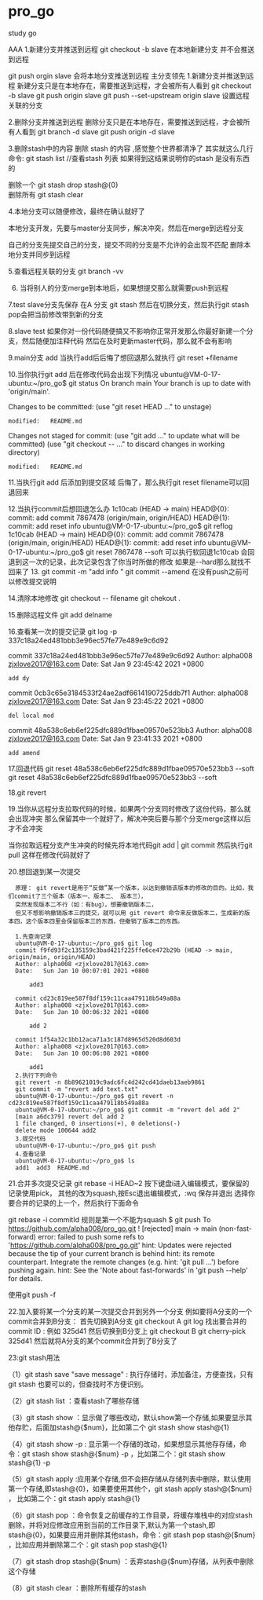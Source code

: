 # pro_go
study go

AAA
1.新建分支并推送到远程
git checkout -b slave 在本地新建分支 并不会推送到远程

git push orgin slave  会将本地分支推送到远程
主分支领先
1.新建分支并推送到远程
 新建分支只是在本地存在，需要推送到远程，才会被所有人看到
git checkout -b slave
git push origin slave
git push --set-upstream origin slave
设置远程关联的分支

2.删除分支并推送到远程
 删除分支只是在本地存在，需要推送到远程，才会被所有人看到 
 git branch -d slave
 git push origin -d slave

3.删除stash中的内容
删除 stash 的内容 ,感觉整个世界都清净了
其实就这么几行命令:
git stash list //查看stash 列表
如果得到这结果说明你的stash 是没有东西的

 删除一个
 git stash drop stash@{0}  
 删除所有
 git stash clear

4.本地分支可以随便修改，最终在确认就好了

本地分支开发，先要与master分支同步，解决冲突，然后在merge到远程分支

自己的分支先提交自己的分支，提交不同的分支是不允许的会出现不匹配
删除本地分支并同步到远程

5.查看远程关联的分支
git branch -vv

6. 当将别人的分支merge到本地后，如果想提交那么就需要push到远程


7.test slave分支先保存
在A 分支 git stash 然后在切换分支，然后执行git stash pop会把当前修改带到新的分支


8.slave test
如果你对一份代码随便搞又不影响你正常开发那么你最好新建一个分支，然后随便加注释代码
然后在及时更新master代码，那么就不会有影响

9.main分支
add
当执行add后后悔了想回退那么就执行
git reset +filename

10.当你执行git add 后在修改代码会出现下列情况
ubuntu@VM-0-17-ubuntu:~/pro_go$ git status 
On branch main
Your branch is up to date with 'origin/main'.

Changes to be committed:
  (use "git reset HEAD <file>..." to unstage)

	modified:   README.md

Changes not staged for commit:
  (use "git add <file>..." to update what will be committed)
  (use "git checkout -- <file>..." to discard changes in working directory)

	modified:   README.md

11.当执行git add 后添加到提交区域
后悔了，那么执行git reset filename可以回退回来


12.当执行commit后想回退怎么办
1c10cab (HEAD -> main) HEAD@{0}: commit: add commit
7867478 (origin/main, origin/HEAD) HEAD@{1}: commit: add reset info
ubuntu@VM-0-17-ubuntu:~/pro_go$ git reflog 
1c10cab (HEAD -> main) HEAD@{0}: commit: add commit
7867478 (origin/main, origin/HEAD) HEAD@{1}: commit: add reset info
ubuntu@VM-0-17-ubuntu:~/pro_go$ git reset 7867478 --soft 
可以执行软回退1c10cab 会回退到这一次的记录，此次记录包含了你当时所做的修改
如果是--hard那么就找不回来了
13.
git commit -m "add info "
git commit --amend 在没有push之前可以修改提交说明

14.清除本地修改
git checkout -- filename
git chekout .


15.删除远程文件
git add delname


16.查看某一次的提交记录
git log -p 337c18a24ed481bbb3e96ec57fe77e489e9c6d92


commit 337c18a24ed481bbb3e96ec57fe77e489e9c6d92
Author: alpha008 <zjxlove2017@163.com>
Date:   Sat Jan 9 23:45:42 2021 +0800

    add dy

commit 0cb3c65e3184533f24ae2adf6614190725ddb7f1
Author: alpha008 <zjxlove2017@163.com>
Date:   Sat Jan 9 23:45:22 2021 +0800

    del local mod

commit 48a538c6eb6ef225dfc889d1fbae09570e523bb3
Author: alpha008 <zjxlove2017@163.com>
Date:   Sat Jan 9 23:41:33 2021 +0800

    add amend


17.回退代码
git reset 48a538c6eb6ef225dfc889d1fbae09570e523bb3 --soft 
git reset 48a538c6eb6ef225dfc889d1fbae09570e523bb3 --soft 

18.git revert


19.当你从远程分支拉取代码的时候，如果两个分支同时修改了这份代码，那么就会出现冲突
那么保留其中一个就好了，解决冲突后要与那个分支merge这样以后才不会冲突

当你拉取远程分支产生冲突的时候先将本地代码git add | git commit 
然后执行git pull
这样在修改代码就好了



20.想回退到某一次提交

      原理： git revert是用于“反做”某一个版本，以达到撤销该版本的修改的目的。比如，我们commit了三个版本（版本一、版本二、 版本三），
      突然发现版本二不行（如：有bug），想要撤销版本二，
      但又不想影响撤销版本三的提交，就可以用 git revert 命令来反做版本二，生成新的版本四，这个版本四里会保留版本三的东西，但撤销了版本二的东西。

      1.先查询记录
      ubuntu@VM-0-17-ubuntu:~/pro_go$ git log
      commit f9fd93f2c135159c3bad421f225ffe6ce472b29b (HEAD -> main, origin/main, origin/HEAD)
      Author: alpha008 <zjxlove2017@163.com>
      Date:   Sun Jan 10 00:07:01 2021 +0800

          add3

      commit cd23c819ee587f8df159c11caa479118b549a88a
      Author: alpha008 <zjxlove2017@163.com>
      Date:   Sun Jan 10 00:06:32 2021 +0800

          add 2

      commit 1f54a32c1bb12aca71a3c187d8965d520d8d603d
      Author: alpha008 <zjxlove2017@163.com>
      Date:   Sun Jan 10 00:06:08 2021 +0800

          add1
      2.执行下列命令
      git revert -n 8b89621019c9adc6fc4d242cd41daeb13aeb9861
      git commit -m "revert add text.txt"
      ubuntu@VM-0-17-ubuntu:~/pro_go$ git revert -n cd23c819ee587f8df159c11caa479118b549a88a
      ubuntu@VM-0-17-ubuntu:~/pro_go$ git commit -m "revert del add 2"
      [main a6dc379] revert del add 2
      1 file changed, 0 insertions(+), 0 deletions(-)
      delete mode 100644 add2
      3.提交代码
      ubuntu@VM-0-17-ubuntu:~/pro_go$ git push
      4.查看记录
      ubuntu@VM-0-17-ubuntu:~/pro_go$ ls
      add1  add3  README.md


21.合并多次提交记录
git rebase -i HEAD~2
按下键盘i进入编辑模式，要保留的记录使用pick，
其他的改为squash,按Esc退出编辑模式，:wq 保存并退出
选择你要合并的记录的上一个，然后执行下面命令

git rebase -i commitId 
规则是第一个不能为squash
$ git push
To https://github.com/alpha008/pro_go.git
 ! [rejected]        main -> main (non-fast-forward)
error: failed to push some refs to 'https://github.com/alpha008/pro_go.git'
hint: Updates were rejected because the tip of your current branch is behind
hint: its remote counterpart. Integrate the remote changes (e.g.
hint: 'git pull ...') before pushing again.
hint: See the 'Note about fast-forwards' in 'git push --help' for details.

使用git push -f

22.加入要将某一个分支的某一次提交合并到另外一个分支
例如要将A分支的一个commit合并到B分支：
首先切换到A分支
git checkout A
git log
找出要合并的commit ID :
例如
325d41
然后切换到B分支上
git checkout B
git cherry-pick 325d41
然后就将A分支的某个commit合并到了B分支了

23:git stash用法

（1）git stash save "save message"  : 执行存储时，添加备注，方便查找，只有git stash 也要可以的，但查找时不方便识别。

（2）git stash list  ：查看stash了哪些存储

（3）git stash show ：显示做了哪些改动，默认show第一个存储,如果要显示其他存贮，后面加stash@{$num}，比如第二个 git stash show stash@{1}

（4）git stash show -p : 显示第一个存储的改动，如果想显示其他存存储，命令：git stash show  stash@{$num}  -p ，比如第二个：git stash show  stash@{1}  -p

（5）git stash apply :应用某个存储,但不会把存储从存储列表中删除，默认使用第一个存储,即stash@{0}，如果要使用其他个，git stash apply stash@{$num} ， 比如第二个：git stash apply stash@{1} 

（6）git stash pop ：命令恢复之前缓存的工作目录，将缓存堆栈中的对应stash删除，并将对应修改应用到当前的工作目录下,默认为第一个stash,即stash@{0}，如果要应用并删除其他stash，命令：git stash pop stash@{$num} ，比如应用并删除第二个：git stash pop stash@{1}

（7）git stash drop stash@{$num} ：丢弃stash@{$num}存储，从列表中删除这个存储

（8）git stash clear ：删除所有缓存的stash

